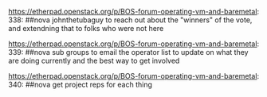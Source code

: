 https://etherpad.openstack.org/p/BOS-forum-operating-vm-and-baremetal: 338: ##nova johnthetubaguy to reach out about the "winners" of the vote, and extendning that to folks who were not here

https://etherpad.openstack.org/p/BOS-forum-operating-vm-and-baremetal: 339: ##nova sub groups to email the operator list to update on what they are doing currently and the best way to get involved

https://etherpad.openstack.org/p/BOS-forum-operating-vm-and-baremetal: 340: ##nova get project reps for each thing

